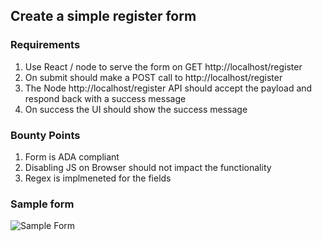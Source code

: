 ## Create a simple register form

### Requirements

1. Use React / node to serve the form on GET http://localhost/register
2. On submit should make a POST call to http://localhost/register
3. The Node http://localhost/register API should accept the payload and respond back with a success message
4. On success the UI should show the success message

### Bounty Points

1. Form is ADA compliant
2. Disabling JS on Browser should not impact the functionality
3. Regex is implmeneted for the fields

### Sample form

![Sample Form](https://i.ibb.co/k4qgtfH/Screenshot-2022-03-23-at-3-29-32-PM.png)
